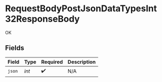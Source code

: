 # RequestBodyPostJsonDataTypesInt32ResponseBody

OK


## Fields

| Field              | Type               | Required           | Description        |
| ------------------ | ------------------ | ------------------ | ------------------ |
| `json`             | *int*              | :heavy_check_mark: | N/A                |